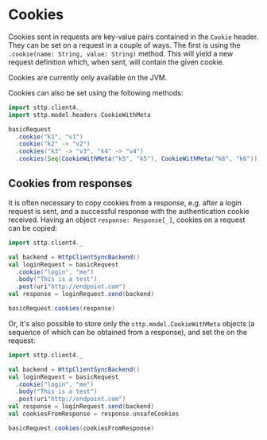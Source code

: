 # Cookies

Cookies sent in requests are key-value pairs contained in the `Cookie` header. They can be set on a request in a couple of ways. The first is using the `.cookie(name: String, value: String)` method. This will yield a new request definition which, when sent, will contain the given cookie.

Cookies are currently only available on the JVM.

Cookies can also be set using the following methods:

```scala
import sttp.client4._
import sttp.model.headers.CookieWithMeta

basicRequest
  .cookie("k1", "v1")
  .cookie("k2" -> "v2")
  .cookies("k3" -> "v3", "k4" -> "v4")
  .cookies(Seq(CookieWithMeta("k5", "k5"), CookieWithMeta("k6", "k6")))
```

## Cookies from responses

It is often necessary to copy cookies from a response, e.g. after a login request is sent, and a successful response with the authentication cookie received. Having an object `response: Response[_]`, cookies on a request can be copied:

```scala
import sttp.client4._

val backend = HttpClientSyncBackend()
val loginRequest = basicRequest
  .cookie("login", "me")
  .body("This is a test")
  .post(uri"http://endpoint.com")
val response = loginRequest.send(backend)

basicRequest.cookies(response)
```   

Or, it's also possible to store only the `sttp.model.CookieWithMeta` objects (a sequence of which can be obtained from a response), and set the on the request:

```scala
import sttp.client4._

val backend = HttpClientSyncBackend()
val loginRequest = basicRequest
  .cookie("login", "me")
  .body("This is a test")
  .post(uri"http://endpoint.com")
val response = loginRequest.send(backend)
val cookiesFromResponse = response.unsafeCookies

basicRequest.cookies(cookiesFromResponse)
```
